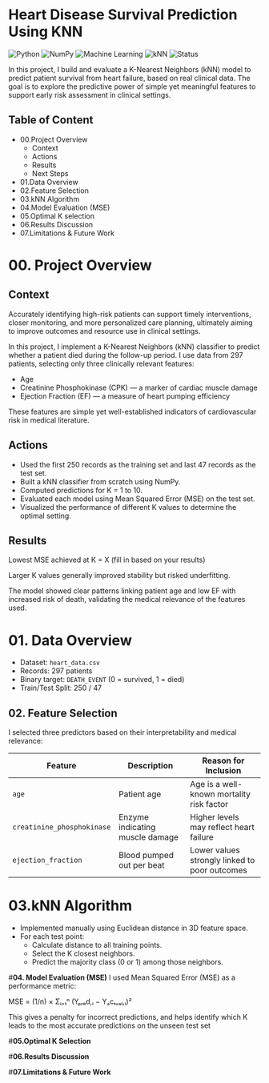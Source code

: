 # **Heart Disease Survival Prediction Using KNN**

![Python](https://img.shields.io/badge/Python-3.10-blue?logo=python)
![NumPy](https://img.shields.io/badge/Library-NumPy-informational)
![Machine Learning](https://img.shields.io/badge/Topic-Machine%20Learning-yellowgreen)
![kNN](https://img.shields.io/badge/Algorithm-kNN-red)
![Status](https://img.shields.io/badge/Status-Completed-brightgreen)

In this project, I build and evaluate a K-Nearest Neighbors (kNN) model to predict patient survival from heart failure, based on real clinical data. The goal is to explore the predictive power of simple yet meaningful features to support early risk assessment in clinical settings.

## **Table of Content**
- 00.Project Overview
  - Context
  - Actions
  - Results
  - Next Steps
- 01.Data Overview
- 02.Feature Selection
- 03.kNN Algorithm
- 04.Model Evaluation (MSE)
- 05.Optimal K selection
- 06.Results Discussion
- 07.Limitations & Future Work

# **00. Project Overview**
## Context 
Accurately identifying high-risk patients can support timely interventions, closer monitoring, and more personalized care planning, ultimately aiming to improve outcomes and resource use in clinical settings.

In this project, I implement a K-Nearest Neighbors (kNN) classifier to predict whether a patient died during the follow-up period. I use data from 297 patients, selecting only three clinically relevant features:

- Age
- Creatinine Phosphokinase (CPK) — a marker of cardiac muscle damage
- Ejection Fraction (EF) — a measure of heart pumping efficiency

These features are simple yet well-established indicators of cardiovascular risk in medical literature.

## Actions
- Used the first 250 records as the training set and last 47 records as the test set.
- Built a kNN classifier from scratch using NumPy.
- Computed predictions for K = 1 to 10.
- Evaluated each model using Mean Squared Error (MSE) on the test set.
- Visualized the performance of different K values to determine the optimal setting.

## Results
Lowest MSE achieved at K = X (fill in based on your results)

Larger K values generally improved stability but risked underfitting.

The model showed clear patterns linking patient age and low EF with increased risk of death, validating the medical relevance of the features used.


# **01. Data Overview**
- Dataset: `heart_data.csv`
- Records: 297 patients
- Binary target: `DEATH_EVENT` (0 = survived, 1 = died)
- Train/Test Split: 250 / 47

## **02. Feature Selection**

I selected three predictors based on their interpretability and medical relevance:

| Feature                    | Description                     | Reason for Inclusion                                |
|----------------------------|----------------------------------|-----------------------------------------------------|
| `age`                      | Patient age                     | Age is a well-known mortality risk factor           |
| `creatinine_phosphokinase`| Enzyme indicating muscle damage | Higher levels may reflect heart failure             |
| `ejection_fraction`       | Blood pumped out per beat       | Lower values strongly linked to poor outcomes       |


# **03.kNN Algorithm**
- Implemented manually using Euclidean distance in 3D feature space.
- For each test point:
  - Calculate distance to all training points.
  - Select the K closest neighbors.
  - Predict the majority class (0 or 1) among those neighbors.

#**04. Model Evaluation (MSE)**
I used Mean Squared Error (MSE) as a performance metric:

MSE = (1/n) × Σᵢ₌₁ⁿ (Yₚᵣₑd,ᵢ − Yₐcₜᵤₐₗ,ᵢ)²

This gives a penalty for incorrect predictions, and helps identify which K leads to the most accurate predictions on the unseen test set

#**05.Optimal K Selection**

#**06.Results Discussion**

#**07.Limitations & Future Work**

